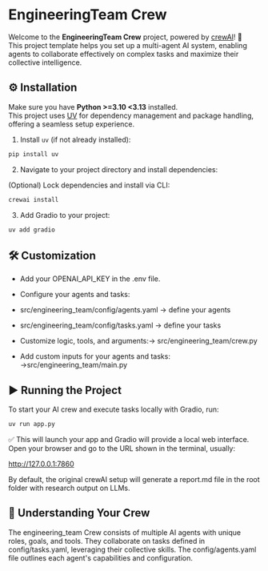 # EngineeringTeam Crew

Welcome to the **EngineeringTeam Crew** project, powered by [crewAI](https://crewai.com)! 🚀  
This project template helps you set up a multi-agent AI system, enabling agents to collaborate effectively on complex tasks and maximize their collective intelligence.



## ⚙️ Installation

Make sure you have **Python >=3.10 <3.13** installed.  
This project uses [UV](https://docs.astral.sh/uv/) for dependency management and package handling, offering a seamless setup experience.

1. Install `uv` (if not already installed):

```bash
pip install uv
```

2. Navigate to your project directory and install dependencies:

(Optional) Lock dependencies and install via CLI:
```bash
crewai install
```

3. Add Gradio to your project:
```bash
uv add gradio
```
## 🛠 Customization

- Add your OPENAI_API_KEY in the .env file.

- Configure your agents and tasks:

- src/engineering_team/config/agents.yaml → define your agents

- src/engineering_team/config/tasks.yaml → define your tasks

- Customize logic, tools, and arguments:→
src/engineering_team/crew.py

- Add custom inputs for your agents and tasks:
→src/engineering_team/main.py

## ▶️ Running the Project

To start your AI crew and execute tasks locally with Gradio, run:
```bash
uv run app.py
```

✅ This will launch your app and Gradio will provide a local web interface.
Open your browser and go to the URL shown in the terminal, usually:

http://127.0.0.1:7860


By default, the original crewAI setup will generate a report.md file in the root folder with research output on LLMs.

## 🤖 Understanding Your Crew

The engineering_team Crew consists of multiple AI agents with unique roles, goals, and tools.
They collaborate on tasks defined in config/tasks.yaml, leveraging their collective skills.
The config/agents.yaml file outlines each agent's capabilities and configuration.